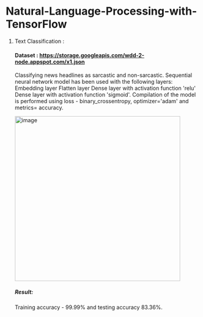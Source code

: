 # Natural-Language-Processing-with-TensorFlow

1) Text Classification :
   #### Dataset : https://storage.googleapis.com/wdd-2-node.appspot.com/x1.json
   Classifying news headlines as sarcastic and non-sarcastic. Sequential neural network model has been used with the following layers:
   Embedding layer 
   Flatten layer
   Dense layer with activation function 'relu'
   Dense layer with activation function 'sigmoid'.
   Compilation of the model is performed using loss - binary_crossentropy, optimizer='adam' and metrics= accuracy.
   
   <img width="432" alt="image" src="https://user-images.githubusercontent.com/76790650/148669352-b04819a3-d6b7-4531-be93-03a32590e37f.png">

   ##### Result:
   Training accuracy - 99.99% and testing accuracy 83.36%.
